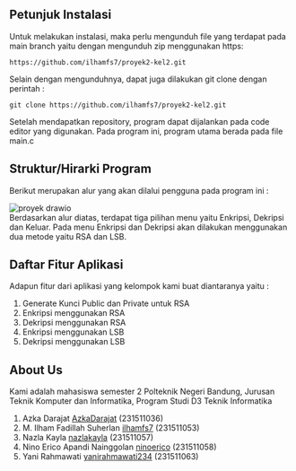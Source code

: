 ## **Petunjuk Instalasi**
Untuk melakukan instalasi, maka perlu mengunduh file yang terdapat pada main branch yaitu dengan mengunduh zip menggunakan https:
```
https://github.com/ilhamfs7/proyek2-kel2.git
```
Selain dengan mengunduhnya, dapat juga dilakukan git clone dengan perintah :
```
git clone https://github.com/ilhamfs7/proyek2-kel2.git
```
Setelah mendapatkan repository, program dapat dijalankan pada code editor yang digunakan. Pada program ini, program utama berada pada file main.c
## **Struktur/Hirarki Program**
Berikut merupakan alur yang akan dilalui pengguna pada program ini : 

![proyek drawio](https://github.com/ilhamfs7/proyek2-kel2/assets/107221750/ac0e28ee-dde5-43bf-b0b2-124fc185e2e6)
<br> Berdasarkan alur diatas, terdapat tiga pilihan menu yaitu Enkripsi, Dekripsi dan Keluar. Pada menu Enkripsi dan Dekripsi akan dilakukan menggunakan dua metode yaitu RSA dan LSB.
## **Daftar Fitur Aplikasi**
Adapun fitur dari aplikasi yang kelompok kami buat diantaranya yaitu :
1) Generate Kunci Public dan Private untuk RSA
2) Enkripsi menggunakan RSA
3) Dekripsi menggunakan RSA
4) Enkripsi menggunakan LSB
5) Dekripsi menggunakan LSB

## **About Us** 
Kami adalah mahasiswa semester 2 Polteknik Negeri Bandung, Jurusan Teknik Komputer dan Informatika, Program Studi D3 Teknik Informatika
1. Azka Darajat [AzkaDarajat](https://github.com/AzkaDarajat) (231511036)
2. M. Ilham Fadillah Suherlan [ilhamfs7](https://github.com/ilhamfs7) (231511053)
3. Nazla Kayla [nazlakayla](https://github.com/nazlakayla) (231511057)
4. Nino Erico Apandi Nainggolan [ninoerico](https://github.com/ninoerico) (231511058)
5. Yani Rahmawati [yanirahmawati234](https://github.com/yanirahmawati234) (231511063)
